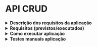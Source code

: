# API CRUD

<details>
  <summary><strong>Descrição dos requisitos da aplicação</strong></summary>

<br />

Crie uma REST API usando o framework (Express ou NestJS) de NodeJS e para o Banco de Dados (MySQL ou MongoDB).

<br />
Essa API deve ter os seguintes modelos:

<br />

Customer
- name: string;
- email: string;
- phone: string;
- password: string;

Banner
- name: string;
- image: string;
- customerID: string | number;
- endAt: string;
- startAt: string;
- status: boolean;

Para os modelos precisamos desenvolver os seguintes endpoints:

- Create
- Read (todos e pelo id)
- Update
- Delete


Como adicional, seria bom que o sistema tivesse documentação com OpenAPI, testes unitários e fosse dockerizada.

</details>

<details>
  <summary><strong>Requisitos (previstos/executados)</strong></summary>

<br />

**Realizados:**

<br />

- [x] Modelos `customer`, `banner`
- [x] Services `customer`, `banner`
- [x] Controllers `customer`, `banner`
- [x] Migrations `customer`, `banner`
- [x] Seeders `customer`, `banner`
- [x] Rota  `/customer`, POST, GET (all, id), PUT, DELETE
- [x] Rota  `/banner`, POST, GET (all, id), PUT, DELETE
- [x] Middlewares `customer`, `banner`

<br />

**Parciais/não iniciados:**

- [ ] API dockerizada
- [ ] Testes unitários (model, service, controller)
- [ ] Documentação OpenAPI (Swagger)
- [ ] Autenticação de acesso (JWT)

<br />

</details>

<details>
  <summary><strong>Como executar aplicação</strong></summary>

<br />

Para executar a aplicação, no VSCode:

<br />

Execute no terminal:

>`git clone git@github.com:arturovaine/app-crud.git`

Entre na pasta:

>`cd app-crud`

Execute a instalação das dependências:

>`npm install`

Entre na pasta `/src`:

>`cd src`

Execute no terminal:

>`npm run dev`

<br />

</details>

<details>
  <summary><strong>Testes manuais aplicação</strong></summary>

<br />

Após as migrations e seeders terem sido executadas,

***testes manuais*** possíveis são, para as seguintes rotas via Thunder Client, Postman, Insomnia etc: 

>### localhost:3001

<br />

Requisições POST, GET, PUT, DELETE para:
<details>
  <summary> Customer</summary>

> `POST localhost:3001/customer`

request.body:
```json
{
    "name": "Fulano de Tal",
    "email": "fulanotal@email.com",
    "phone": "(41) 812341234",
    "password": "HxtLjKPEZBuPW"
}
```


> `GET localhost:3001/customer`

response:
```json
[
  {
    "id": 1,
    "name": "Admin",
    "email": "admin@admin.com",
    "phone": "(41) 912341234",
    "password": "HxtLjKPEZBuPW"
  },
  {
    "id": 2,
    "name": "João Silva",
    "email": "joao@email.com",
    "phone": "(41) 943214326",
    "password": "HGJGHJsufdggf"
  }
]
```

> `GET localhost:3001/customer/1`

response:
```json
[
  {
    "id": 1,
    "name": "Admin",
    "email": "admin@admin.com",
    "phone": "(41) 912341234",
    "password": "HxtLjKPEZBuPW"
  }
]
```

> `PUT localhost:3001/customer/1`

request.body:
```json
[
  {
    "id": 1,
    "name": "Admin",
    "email": "admin@admin.com",
    "phone": "(41) 912341234",
    "password": "HxtLjKPEZBuPW"
  }
]
```


> `DELETE localhost:3001/customer/1`

request.body / response:
```json
[
  {
    "id": 1,
    "name": "Admin",
    "email": "admin@admin.com",
    "phone": "(41) 912341234",
    "password": "HxtLjKPEZBuPW"
  }
]
```

<br />
</details>

<details>
  <summary> Banner</summary>

> `POST localhost:3001/banner`

request.body:
```json
  {
    "name": "Banner-5",
    "image": "../assets/images/banner5.png",
    "customerID": 1,
    "endAt": "2022-08-12",
    "startAt": "2022-08-11",
    "status": false
  }
```

> `GET localhost:3001/banner`

response:
```json
[
  {
    "id": 1,
    "name": "Banner-1",
    "image": "../assets/images/banner1.png",
    "customerID": 1,
    "endAt": "2022-08-12",
    "startAt": "2022-08-11",
    "status": false
  },
  {
    "id": 2,
    "name": "Banner-2",
    "image": "../assets/images/banner2.png",
    "customerID": 2,
    "endAt": "2022-08-12",
    "startAt": "2022-08-11",
    "status": true
  },
  {
    "id": 3,
    "name": "Banner-3",
    "image": "../assets/images/banner10.png",
    "customerID": 1,
    "endAt": "2022-08-12",
    "startAt": "2022-08-11",
    "status": false
  }
]
```

> `GET localhost:3001/banner/1`

response:
```json
[
  {
    "id": 1,
    "name": "Banner-1",
    "image": "../assets/images/banner1.png",
    "customerID": 1,
    "endAt": "2022-08-12",
    "startAt": "2022-08-11",
    "status": false
  }
]
```

> `PUT localhost:3001/banner/1`

request.body / response:
```json
{
  "id": 1,
  "name": "Banner-1",
  "image": "../assets/images/banner12.png",
  "customerID": 1,
  "endAt": "2022-08-12",
  "startAt": "2022-08-11",
  "status": false
}
```


> `DELETE localhost:3001/banner/1`

request.body / response:
```json
[
  {
    "id": 1,
    "name": "Banner-1",
    "image": "../assets/images/banner12.png",
    "customerID": 1,
    "endAt": "2022-08-12",
    "startAt": "2022-08-11",
    "status": false
  } 
]
```
</details>

</details>
